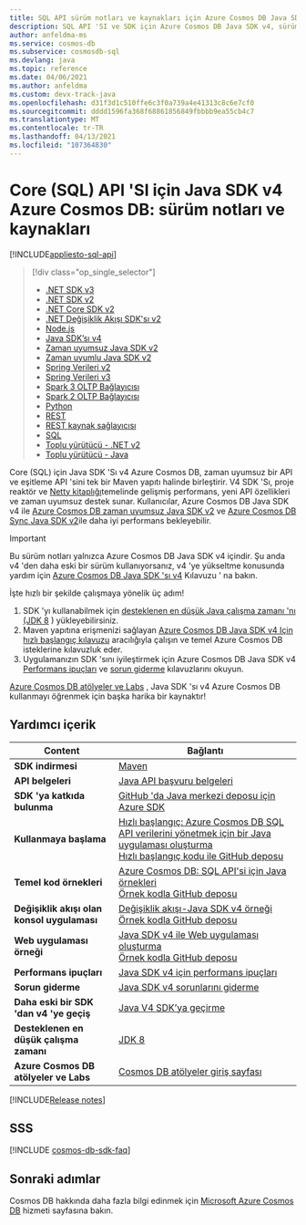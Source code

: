 ```yaml
---
title: SQL API sürüm notları ve kaynakları için Azure Cosmos DB Java SDK v4
description: SQL API 'SI ve SDK için Azure Cosmos DB Java SDK v4, sürüm tarihleri, kullanımdan kaldırma tarihleri ve Azure Cosmos DB SQL zaman uyumsuz Java SDK 'sının her sürümü arasında yapılan değişiklikler dahil olmak üzere.
author: anfeldma-ms
ms.service: cosmos-db
ms.subservice: cosmosdb-sql
ms.devlang: java
ms.topic: reference
ms.date: 04/06/2021
ms.author: anfeldma
ms.custom: devx-track-java
ms.openlocfilehash: d31f3d1c510ffe6c3f0a739a4e41313c8c6e7cf0
ms.sourcegitcommit: dddd1596fa368f68861856849fbbbb9ea55cb4c7
ms.translationtype: MT
ms.contentlocale: tr-TR
ms.lasthandoff: 04/13/2021
ms.locfileid: "107364830"
---
```

# <a name="azure-cosmos-db-java-sdk-v4-for-core-sql-api-release-notes-and-resources"></a>Core (SQL) API 'SI için Java SDK v4 Azure Cosmos DB: sürüm notları ve kaynakları
[!INCLUDE[appliesto-sql-api](includes/appliesto-sql-api.md)]
> [!div class="op_single_selector"]
> * [.NET SDK v3](sql-api-sdk-dotnet-standard.md)
> * [.NET SDK v2](sql-api-sdk-dotnet.md)
> * [.NET Core SDK v2](sql-api-sdk-dotnet-core.md)
> * [.NET Değişiklik Akışı SDK'sı v2](sql-api-sdk-dotnet-changefeed.md)
> * [Node.js](sql-api-sdk-node.md)
> * [Java SDK’sı v4](sql-api-sdk-java-v4.md)
> * [Zaman uyumsuz Java SDK v2](sql-api-sdk-async-java.md)
> * [Zaman uyumlu Java SDK v2](sql-api-sdk-java.md)
> * [Spring Verileri v2](sql-api-sdk-java-spring-v2.md)
> * [Spring Verileri v3](sql-api-sdk-java-spring-v3.md)
> * [Spark 3 OLTP Bağlayıcısı](sql-api-sdk-java-spark-v3.md)
> * [Spark 2 OLTP Bağlayıcısı](sql-api-sdk-java-spark.md)
> * [Python](sql-api-sdk-python.md)
> * [REST](/rest/api/cosmos-db/)
> * [REST kaynak sağlayıcısı](/rest/api/cosmos-db-resource-provider/)
> * [SQL](./sql-query-getting-started.md)
> * [Toplu yürütücü - .NET v2](sql-api-sdk-bulk-executor-dot-net.md)
> * [Toplu yürütücü - Java](sql-api-sdk-bulk-executor-java.md)

Core (SQL) için Java SDK 'Sı v4 Azure Cosmos DB, zaman uyumsuz bir API ve eşitleme API 'sini tek bir Maven yapıtı halinde birleştirir. V4 SDK 'Sı, proje reaktör ve [Netty kitaplığı](https://netty.io/)temelinde gelişmiş performans, yeni API özellikleri ve zaman uyumsuz destek sunar. Kullanıcılar, Azure Cosmos DB Java SDK v4 ile [Azure Cosmos DB zaman uyumsuz Java SDK v2](sql-api-sdk-async-java.md) ve [Azure Cosmos DB Sync Java SDK v2](sql-api-sdk-java.md)ile daha iyi performans bekleyebilir.

> [!IMPORTANT]  
> Bu sürüm notları yalnızca Azure Cosmos DB Java SDK v4 içindir. Şu anda v4 'den daha eski bir sürüm kullanıyorsanız, v4 'ye yükseltme konusunda yardım için [Azure Cosmos DB Java SDK 'sı v4](migrate-java-v4-sdk.md) Kılavuzu ' na bakın.
>
> İşte hızlı bir şekilde çalışmaya yönelik üç adım!
> 1. SDK 'yı kullanabilmek için [desteklenen en düşük Java çalışma zamanı 'nı (JDK 8](/java/azure/jdk/) ) yükleyebilirsiniz.
> 2. Maven yapıtına erişmenizi sağlayan [Azure Cosmos DB Java SDK v4 Için hızlı başlangıç kılavuzu](./create-sql-api-java.md) aracılığıyla çalışın ve temel Azure Cosmos DB isteklerine kılavuzluk eder.
> 3. Uygulamanızın SDK 'sını iyileştirmek için Azure Cosmos DB Java SDK v4 [Performans ipuçları](performance-tips-java-sdk-v4-sql.md) ve [sorun giderme](troubleshoot-java-sdk-v4-sql.md) kılavuzlarını okuyun.
>
> [Azure Cosmos DB atölyeler ve Labs](https://aka.ms/cosmosworkshop) , Java SDK 'sı v4 Azure Cosmos DB kullanmayı öğrenmek için başka harika bir kaynaktır!
>

## <a name="helpful-content"></a>Yardımcı içerik

| Content | Bağlantı |
|---|---|
|**SDK indirmesi**| [Maven](https://mvnrepository.com/artifact/com.azure/azure-cosmos) |
|**API belgeleri** | [Java API başvuru belgeleri](/java/api/overview/azure/cosmosdb/client) |
|**SDK 'ya katkıda bulunma** | [GitHub 'da Java merkezi deposu için Azure SDK](https://github.com/Azure/azure-sdk-for-java/tree/master/sdk/cosmos/azure-cosmos) | 
|**Kullanmaya başlama** | [Hızlı başlangıç: Azure Cosmos DB SQL API verilerini yönetmek için bir Java uygulaması oluşturma](./create-sql-api-java.md) <br> [Hızlı başlangıç kodu ile GitHub deposu](https://github.com/Azure-Samples/azure-cosmos-java-getting-started) | 
|**Temel kod örnekleri** | [Azure Cosmos DB: SQL API'si için Java örnekleri](sql-api-java-sdk-samples.md) <br> [Örnek kodla GitHub deposu](https://github.com/Azure-Samples/azure-cosmos-java-sql-api-samples)|
|**Değişiklik akışı olan konsol uygulaması**| [Değişiklik akışı-Java SDK v4 örneği](create-sql-api-java-changefeed.md) <br> [Örnek kodla GitHub deposu](https://github.com/Azure-Samples/azure-cosmos-java-sql-app-example)| 
|**Web uygulaması örneği**| [Java SDK v4 ile Web uygulaması oluşturma](sql-api-java-application.md) <br> [Örnek kodla GitHub deposu](https://github.com/Azure-Samples/azure-cosmos-java-sql-api-todo-app)|
| **Performans ipuçları**| [Java SDK v4 için performans ipuçları](performance-tips-java-sdk-v4-sql.md)| 
| **Sorun giderme** | [Java SDK v4 sorunlarını giderme](troubleshoot-java-sdk-v4-sql.md) |
| **Daha eski bir SDK 'dan v4 'ye geçiş** | [Java V4 SDK’ya geçirme](migrate-java-v4-sdk.md) |
| **Desteklenen en düşük çalışma zamanı**|[JDK 8](/java/azure/jdk/) | 
| **Azure Cosmos DB atölyeler ve Labs** |[Cosmos DB atölyeler giriş sayfası](https://aka.ms/cosmosworkshop)

[!INCLUDE[Release notes](~/azure-sdk-for-java-cosmos-db/sdk/cosmos/azure-cosmos/CHANGELOG.md)]

## <a name="faq"></a>SSS
[!INCLUDE [cosmos-db-sdk-faq](../../includes/cosmos-db-sdk-faq.md)] 

## <a name="next-steps"></a>Sonraki adımlar
Cosmos DB hakkında daha fazla bilgi edinmek için [Microsoft Azure Cosmos DB](https://azure.microsoft.com/services/cosmos-db/) hizmeti sayfasına bakın.